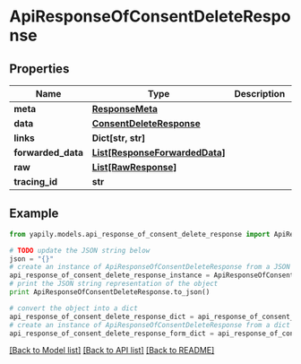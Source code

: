 # ApiResponseOfConsentDeleteResponse


## Properties

Name | Type | Description | Notes
------------ | ------------- | ------------- | -------------
**meta** | [**ResponseMeta**](ResponseMeta.md) |  | [optional] 
**data** | [**ConsentDeleteResponse**](ConsentDeleteResponse.md) |  | [optional] 
**links** | **Dict[str, str]** |  | [optional] 
**forwarded_data** | [**List[ResponseForwardedData]**](ResponseForwardedData.md) |  | [optional] 
**raw** | [**List[RawResponse]**](RawResponse.md) |  | [optional] 
**tracing_id** | **str** |  | [optional] 

## Example

```python
from yapily.models.api_response_of_consent_delete_response import ApiResponseOfConsentDeleteResponse

# TODO update the JSON string below
json = "{}"
# create an instance of ApiResponseOfConsentDeleteResponse from a JSON string
api_response_of_consent_delete_response_instance = ApiResponseOfConsentDeleteResponse.from_json(json)
# print the JSON string representation of the object
print ApiResponseOfConsentDeleteResponse.to_json()

# convert the object into a dict
api_response_of_consent_delete_response_dict = api_response_of_consent_delete_response_instance.to_dict()
# create an instance of ApiResponseOfConsentDeleteResponse from a dict
api_response_of_consent_delete_response_form_dict = api_response_of_consent_delete_response.from_dict(api_response_of_consent_delete_response_dict)
```
[[Back to Model list]](../README.md#documentation-for-models) [[Back to API list]](../README.md#documentation-for-api-endpoints) [[Back to README]](../README.md)


